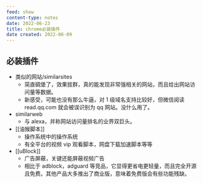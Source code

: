 ```yaml
---
feed: show
content-type: notes
date: 2022-06-23
title: chrome必装插件
date created: 2022-06-09
---
```


## 必装插件

- 类似的网站/similarsites
	- 简直碉堡了，效果拔群，真的能发现非常强相关的网站，而且给出网站访问量等数据。
	- 新感受，可能也没有那么牛逼，对 1 级域名支持比较好，但微信阅读 read.qq.com 就会被误识别为 qq 网站。没什么用了。
- similarweb
	- 与 alexa，并称网站访问量排名的业界双巨头。
- [[油猴脚本]]
	- 操作系统中的操作系统
	- 有全平台的视频 vip 观看脚本，网盘下载加速脚本等等
- [[uBlock]]
	- 广告屏蔽，关键还能屏蔽视频广告
	- 相比于 adblock，adguard 等竞品，它显得更省电更轻量，而且完全开源且免费。其他产品大多推出了商业版，意味着免费版会有些功能残缺。
